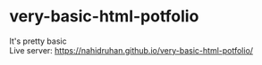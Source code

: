 # very-basic-html-potfolio
It's pretty basic <br>
Live server: https://nahidruhan.github.io/very-basic-html-potfolio/
